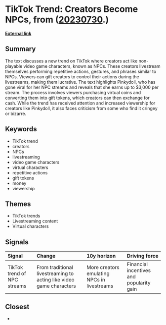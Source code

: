 # __TikTok Trend: Creators Become NPCs__, from ([20230730](https://kghosh.substack.com/p/20230730).)

__[External link](https://www.businessinsider.com/tiktok-npc-streams-pinkydoll-explained-bizarre-lucrative-break-down-2023-7?r=US&IR=T)__



## Summary

The text discusses a new trend on TikTok where creators act like non-playable video game characters, known as NPCs. These creators livestream themselves performing repetitive actions, gestures, and phrases similar to NPCs. Viewers can gift creators to control their actions during the livestreams, making them lucrative. The text highlights Pinkydoll, who has gone viral for her NPC streams and reveals that she earns up to $3,000 per stream. The process involves viewers purchasing virtual coins and converting them into gift tokens, which creators can then exchange for cash. While the trend has received attention and increased viewership for creators like Pinkydoll, it also faces criticism from some who find it cringey or bizarre.

## Keywords

* TikTok trend
* creators
* NPCs
* livestreaming
* video game characters
* virtual characters
* repetitive actions
* gift tokens
* money
* viewership

## Themes

* TikTok trends
* Livestreaming content
* Virtual characters

## Signals

| Signal                      | Change                                                              | 10y horizon                                 | Driving force                            |
|:----------------------------|:--------------------------------------------------------------------|:--------------------------------------------|:-----------------------------------------|
| TikTok trend of NPC streams | From traditional livestreaming to acting like video game characters | More creators emulating NPCs in livestreams | Financial incentives and popularity gain |

## Closest

* 
